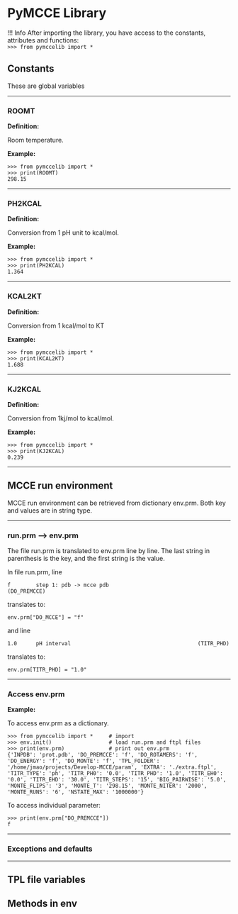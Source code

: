 # PyMCCE Library

!!! Info
    After importing the library, you have access to the constants, attributes and functions:<br>
    ```>>> from pymccelib import *  ```
    
## Constants
These are global variables

---
### ROOMT

**Definition:** 

Room temperature.

**Example:**
```
>>> from pymccelib import *
>>> print(ROOMT)
298.15
```
---    
### PH2KCAL

**Definition:**

Conversion from 1 pH unit to kcal/mol.
 
**Example:**
```
>>> from pymccelib import *
>>> print(PH2KCAL)
1.364
```
--- 

### KCAL2KT
**Definition:**

Conversion from 1 kcal/mol to KT

**Example:**
```
>>> from pymccelib import *
>>> print(KCAL2KT)
1.688
```
---
### KJ2KCAL
**Definition:**

Conversion from 1kj/mol to kcal/mol.

**Example:**
```
>>> from pymccelib import *
>>> print(KJ2KCAL)
0.239
```

---

## MCCE run environment
MCCE run environment can be retrieved from dictionary env.prm. Both key and values are in string type. 

---
### run.prm --> env.prm
The file run.prm is translated to env.prm line by line. The last string in parenthesis is the key, 
and the first string is the value.

In file run.prm, line
```
f        step 1: pdb -> mcce pdb                            (DO_PREMCCE)
```

translates to:
```
env.prm["DO_MCCE"] = "f"
```

and line
```
1.0      pH interval                                        (TITR_PHD)
```
translates to:
```
env.prm[TITR_PHD] = "1.0"
```
---

### Access env.prm

**Example:**

To access env.prm as a dictionary.

```
>>> from pymccelib import *     # import 
>>> env.init()                  # load run.prm and ftpl files
>>> print(env.prm)              # print out env.prm
{'INPDB': 'prot.pdb', 'DO_PREMCCE': 'f', 'DO_ROTAMERS': 'f', 'DO_ENERGY': 'f', 'DO_MONTE': 'f', 'TPL_FOLDER': '/home/jmao/projects/Develop-MCCE/param', 'EXTRA': './extra.ftpl', 'TITR_TYPE': 'ph', 'TITR_PH0': '0.0', 'TITR_PHD': '1.0', 'TITR_EH0': '0.0', 'TITR_EHD': '30.0', 'TITR_STEPS': '15', 'BIG_PAIRWISE': '5.0', 'MONTE_FLIPS': '3', 'MONTE_T': '298.15', 'MONTE_NITER': '2000', 'MONTE_RUNS': '6', 'NSTATE_MAX': '1000000'}
```

To access individual parameter:
```
>>> print(env.prm["DO_PREMCCE"])
f
```

---

### Exceptions and defaults 


---

## TPL file variables

## Methods in env
